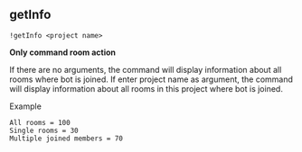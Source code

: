 ## getInfo

`!getInfo <project name>`

**Only command room action**

If there are no arguments, the command will display information about all rooms where bot is joined.
If enter project name as argument, the command will display information about all rooms in this project where bot is joined.

Example

```
All rooms = 100
Single rooms = 30
Multiple joined members = 70
```
